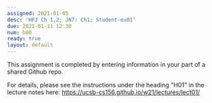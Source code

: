 ```yaml
---
assigned: 2021-01-05
desc: 'HFJ Ch 1,2; JN7: Ch1; Student-ex01'
due: 2021-01-11 12:30
num: h00
ready: true
layout: default
---
```


This assignment is completed by entering information in your part of a shared Github repo.

For details, please see the instructions under the heading "H01" in the lecture notes here: <https://ucsb-cs156.github.io/w21/lectures/lect01/>



